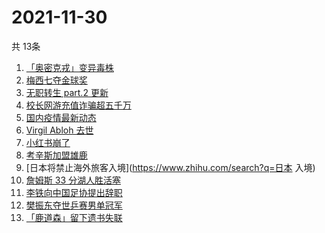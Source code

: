 # 2021-11-30
  共 13条

  <!-- BEGIN -->
  <!-- 最后更新时间:Tue Nov 30 2021 19:08:44 GMT+0000 (Coordinated Universal Time) -->
  1. [「奥密克戎」变异毒株](https://www.zhihu.com/search?q=奥密克戎)
1. [梅西七夺金球奖](https://www.zhihu.com/search?q=梅西)
1. [无职转生 part.2 更新](https://www.zhihu.com/search?q=无职转生)
1. [校长网游充值诈骗超五千万](https://www.zhihu.com/search?q=网游充值)
1. [国内疫情最新动态](https://www.zhihu.com/search?q=疫情)
1. [Virgil Abloh 去世](https://www.zhihu.com/search?q=VirgilAbloh)
1. [小红书崩了](https://www.zhihu.com/search?q=小红书崩了)
1. [考辛斯加盟雄鹿](https://www.zhihu.com/search?q=考辛斯)
1. [日本将禁止海外旅客入境](https://www.zhihu.com/search?q=日本 入境)
1. [詹姆斯 33 分湖人胜活塞](https://www.zhihu.com/search?q=湖人)
1. [李铁向中国足协提出辞职](https://www.zhihu.com/search?q=李铁)
1. [樊振东夺世乒赛男单冠军](https://www.zhihu.com/search?q=樊振东)
1. [「鹿道森」留下遗书失联](https://www.zhihu.com/search?q=鹿道森)
  <!-- END -->
  